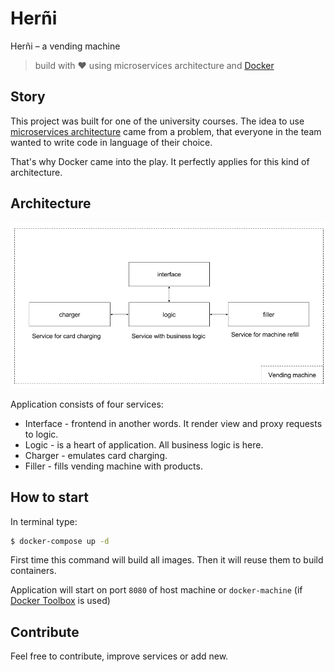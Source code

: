 # Herñi
Herñi – a vending machine
> build with :heart: using microservices architecture and [Docker](https://www.docker.com/)

## Story

This project was built for one of the university courses. The idea to use [microservices architecture](http://martinfowler.com/articles/microservices.html) came from a problem, that everyone in the team wanted to write code in language of their choice.

That's why Docker came into the play. It perfectly applies for this kind of architecture.

## Architecture

![Herni architecture](/herni_architecture_diagram.png)

Application consists of four services:
 - Interface - frontend in another words. It render view and proxy requests to logic.
 - Logic - is a heart of application. All business logic is here.
 - Charger - emulates card charging.
 - Filler - fills vending machine with products.

## How to start

In terminal type:

```bash
$ docker-compose up -d
```

First time this command will build all images. Then it will reuse them to build containers.

Application will start on port `8080` of host machine or `docker-machine` (if [Docker Toolbox](https://www.docker.com/products/docker-toolbox) is used)

## Contribute

Feel free to contribute, improve services or add new.
